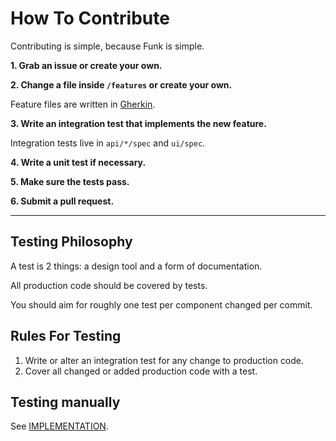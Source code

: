 # How To Contribute

Contributing is simple, because Funk is simple.

**1. Grab an issue or create your own.**

**2. Change a file inside `/features` or create your own.**

Feature files are written in [Gherkin](https://cucumber.io/docs/gherkin/reference).

**3. Write an integration test that implements the new feature.**

Integration tests live in `api/*/spec` and `ui/spec`.

**4. Write a unit test if necessary.**

**5. Make sure the tests pass.**

**6. Submit a pull request.**

__________________________________________________

## Testing Philosophy

A test is 2 things: a design tool and a form of documentation.

All production code should be covered by tests.

You should aim for roughly one test per component changed per commit.

## Rules For Testing

1. Write or alter an integration test for any change to production code.
2. Cover all changed or added production code with a test.

## Testing manually

See <a href="./IMPLEMENTATION.md">IMPLEMENTATION</a>.
